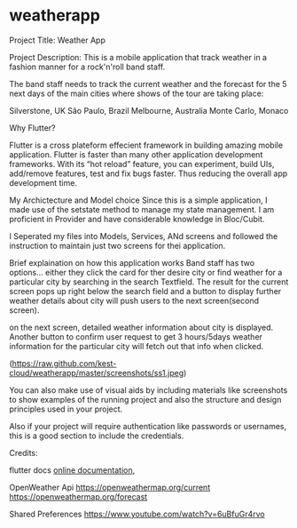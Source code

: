# weatherapp

Project Title: Weather App


Project Description: This is a mobile application that track weather in a fashion manner for a rock'n'roll band staff.

The band staff needs to track the current weather and the forecast for the 5 next days of the main cities where shows of the tour are taking place:

Silverstone, UK
São Paulo, Brazil
Melbourne, Australia
Monte Carlo, Monaco

Why Flutter?

Flutter is a cross plateform effecient framework in building amazing mobile application. 
Flutter is faster than many other application development frameworks. With its “hot reload” feature, you can experiment, build UIs, add/remove features, test and fix bugs faster. Thus reducing the overall app development time.


My Archictecture and Model choice
Since this is a simple application, I made use of the setstate method to manage my state management. I am proficient in Provider and have considerable knowledge in Bloc/Cubit. 

I Seperated my files into Models, Services, ANd screens and followed the instruction to maintain just two screens for thei application.


Brief explaination on how this application works
Band  staff has two options... either they click the card for ther desire city or find weather for a particular city by searching in the search Textfield.
The result for the current screen pops up right below the search field and a button to display further weather details about city
will push users to the next screen(second screen). 


on the next screen, detailed weather information about city is displayed. 
Another button to confirm user request to get 3 hours/5days weather information for the particular city will fetch out that info when clicked. 

(https://raw.github.com/kest-cloud/weatherapp/master/screenshots/ss1.jpeg)




You can also make use of visual aids by including materials like screenshots to show examples of the running project and also the structure and design principles used in your project.


Also if your project will require authentication like passwords or usernames, this is a good section to include the credentials.




Credits:

flutter docs
[online documentation](https://flutter.dev/docs),

OpenWeather Api
https://openweathermap.org/current
https://openweathermap.org/forecast


Shared Preferences
https://www.youtube.com/watch?v=6uBfuGr4rvo 




